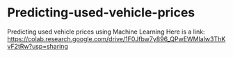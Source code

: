 # Predicting-used-vehicle-prices
Predicting used vehicle prices using Machine Learning
Here is a link: https://colab.research.google.com/drive/1F0Jfbw7y896_QPwEWMlaIw3ThKvF2tRw?usp=sharing
